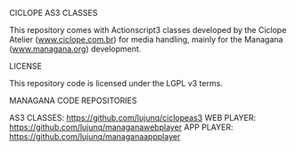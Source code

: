 CICLOPE AS3 CLASSES

This repository comes with Actionscript3 classes developed by the Ciclope Atelier (www.ciclope.com.br) for media handling, mainly for the Managana (www.managana.org) development.


LICENSE

This repository code is licensed under the LGPL v3 terms.


MANAGANA CODE REPOSITORIES

AS3 CLASSES: https://github.com/lujunq/ciclopeas3
WEB PLAYER: https://github.com/lujunq/managanawebplayer
APP PLAYER: https://github.com/lujunq/managanaappplayer
